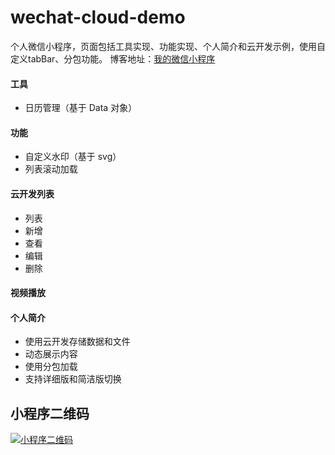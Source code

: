 # wechat-cloud-demo
个人微信小程序，页面包括工具实现、功能实现、个人简介和云开发示例，使用自定义tabBar、分包功能。
博客地址：[我的微信小程序](https://www.yuque.com/luowenshuai/learn/yr2s3g "我的微信小程序")

#### 工具
- 日历管理（基于 Data 对象）

#### 功能
- 自定义水印（基于 svg）
- 列表滚动加载

#### 云开发列表
- 列表
- 新增
- 查看
- 编辑
- 删除

#### 视频播放

#### 个人简介
- 使用云开发存储数据和文件
- 动态展示内容
- 使用分包加载
- 支持详细版和简洁版切换

## 小程序二维码
[![小程序二维码](https://6865-heixongjun-ok4ws-1302448573.tcb.qcloud.la/wechat.jpg "小程序二维码")](https://6865-heixongjun-ok4ws-1302448573.tcb.qcloud.la/wechat.jpg "小程序二维码")


